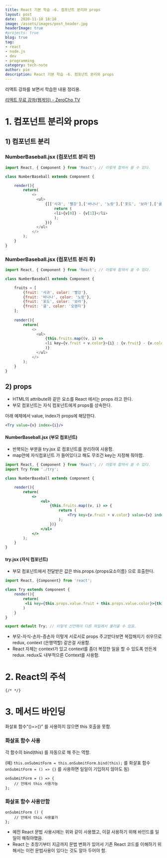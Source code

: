 ```yaml
---
title: React 기본 학습 -6. 컴포넌트 분리와 props
layout: post
date:  2020-11-18 18:18
image: /assets/images/post_header.jpg
headerImage: true
#projects: true
blog: true
tag:
- react
- node.js
- dev
- programming
category: tech-note
author: pie
description: React 기본 학습 -6. 컴포넌트 분리와 props
---
```


리액트 강좌를 보면서 학습한 내용 정리용.

[리액트 무료 강좌(웹게임) - ZeroCho TV](https://www.youtube.com/watch?v=V3QsSrldHqI&list=PLcqDmjxt30RtqbStQqk-eYMK8N-1SYIFn)

# 1. 컴포넌트 분리와 props

## 1) 컴포넌트 분리

### NumberBaseball.jsx (컴포넌트 분리 전)

```js
import React, { Component } from 'React'; // 이렇게 합쳐서 쓸 수 있다.

class NumberBaseball extends Component {

    render(){
        return(
            <>
              <ul>
                  {[['사과', '빨강'],['바나나', '노랑'],['포도', '보라'],['귤', '오렌지']].map((v) => {
                      return (
                      <li>{v[0]} - {v[1]}</li>
                      );
                  })}
              </ul>
            </>
        );
    }
}
```
 
### NumberBaseball.jsx (컴포넌트 분리 후)

```js
import React, { Component } from 'React'; // 이렇게 합쳐서 쓸 수 있다.

class NumberBaseball extends Component {

    fruits = [
        {fruit: '사과', color: '빨강'},
        {fruit: '바나나', color: '노랑'},
        {fruit: '포도', color: '보라'},
        {fruit: '귤', color: '오렌지'}
    ];
    
    render(){
        return(
            <>
              <ul>
                  {this.fruits.map((v, i) => 
                  <li key={v.fruit + v.color}>{i} : {v.fruit} - {v.color}</li>
                  )}
              </ul>
            </>
        );
    }
}
```

## 2) props
- HTML의 attribute와 같은 요소를 React 에서는 props 라고 한다.
- 부모 컴포넌트는 자식 컴포넌트에게 props를 상속한다.

아래 예제에서 value, index가 props에 해당한다.

```jsx
<Try value={v} index={i}/>
```

#### NumberBaseball.jsx (부모 컴포넌트)
- 반복되는 부분을 try.jsx 로 컴포넌트를 분리하여 사용함.
- map안에 자식컴포넌트 <Try />가 들어있다고 해도 무조건 key는 지정해 줘야함.

```jsx
import React, { Component } from 'React'; // 이렇게 합쳐서 쓸 수 있다.
import Try from './try';

class NumberBaseball extends Component {

    render(){
        return(
            <>
                <ul>
                    {this.fruits.map((v, i) => {
                        return (
                            <Try key={v.fruit + v.color} value={v} index={i}/>
                        );
                    })}
                </ul>
            </>
        );
    }
}
```

#### try.jsx (자식 컴포넌트)
- 부모 컴포넌트에서 전달받은 값은 this.props.{props요소이름} 으로 호출한다. 

```jsx
import React, {Component} from 'react';

class Try extends Component {
    render(){
        return(
         <li key={this.props.value.fruit + this.props.value.color}>{this.props.index} : {this.props.value.fruit} - {this.props.value.color}</li>
        )
    }
}

export default Try; // 이렇게 선언해야 다른 파일에서 불러올 수 있음.
```

- 부모-자식-손자-증손자 이렇게 서로서로 props 주고받다보면 복잡해지기 쉬우므로 redux, context (은행역할) 같은걸 사용함.
- React 자체는 context가 있고 context를 좀더 복잡한 일을 할 수 있도록 만든게 redux. redux도 내부적으론 Context를 사용함.

# 2. React의 주석

```
{/* */}
```

# 3. 메서드 바인딩
화살표 함수"()=>{}" 를 사용하지 않으면 this 호출을 못함.

### 화살표 함수 사용
각 함수의 bind(this) 를 자동으로 해 주는 역할.

(예) `this.onSubmitForm = this.onSubmitForm.bind(this);` 를 화살표 함수 `onSubmitForm = () => {}` 를 사용하면 일일이 기입하지 않아도 됨)
```
onSubmitForm = () => {
    // 안에서 this 사용가능
};
```
### 화살표 함수 사용안함
```
onSubmitForm () {
    // 안에서 this 사용불가
};
```
- 예전 React 문법 사용시에는 위와 같이 사용했고, 이걸 사용하기 위해 바인드를 일일이 해줘야했음.
- React 는 초창기부터 지금까지 문법 변화가 있어서 기존 React 코드를 이해하기 위해서는 이런 문법사용이 있다는 것도 알아 두어야 함.

